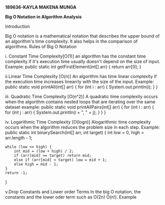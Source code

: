 **189636-KAYLA MAKENA MUNGA**

**Big O Notation in Algorithm Analysis**

Introduction

Big O notation is a mathematical notation that describes the upper bound of an algorithm's time complexity. It also helps in the comparison of algorithms.
Rules of Big O Notation

i. Constant Time Complexity[O(1)]
an algorithm has the constant time complexity if it's execution time usually doesn't depend on the size of input.
Example:
public static int getFirstElement(int[] arr) {
    return arr[0];
}


ii.Linear Time Complexiity [O(n)] 
An algorithm has time linear complexity if the execution time increases linearrly with the size of the input.
Example:
public static void printAll(int[] arr) {
    for (int i : arr) {
        System.out.println(i);
    }
}




iii. Quadratic Time Complexity [O(n^2)] 
A quadratic time complexity occurs when the algorithm contains nested loops that are iterating over the same dataset 
example:
public static void printAllPairs(int[] arr) {
    for (int i : arr) {
        for (int j : arr) {
            System.out.println(i + ", " + j);
        }
    }
}


iv. Logarithmic Time Complexity [O(logn)]
Alogarithmic time complexity occurs when the algorithm reduces the problem size in each step.
Example:
public static int binarySearch(int[] arr, int target) {
    int low = 0, high = arr.length - 1;

    while (low <= high) {
        int mid = (low + high) / 2;
        if (arr[mid] == target) return mid;
        else if (arr[mid] < target) low = mid + 1;
        else high = mid - 1;
    }
    return -1;
}




v.Drop Constants and Lower order Terms
In the big O notation, the constants and the lower oder term such as O(2n)
O(n!).
Example

